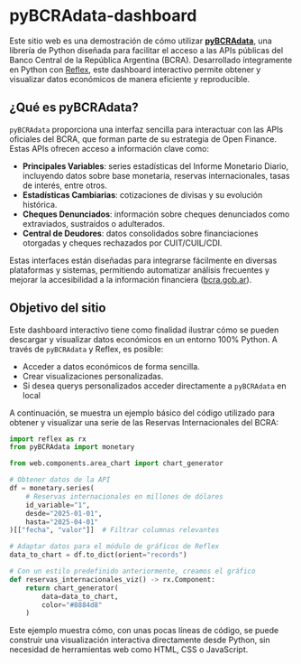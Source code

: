 # pyBCRAdata-dashboard

Este sitio web es una demostración de cómo utilizar **[pyBCRAdata](https://pypi.org/project/pyBCRAdata/)**, una librería de Python diseñada para facilitar el acceso a las APIs públicas del Banco Central de la República Argentina (BCRA). Desarrollado íntegramente en Python con [Reflex](https://reflex.dev/), este dashboard interactivo permite obtener y visualizar datos económicos de manera eficiente y reproducible.

## ¿Qué es pyBCRAdata?

`pyBCRAdata` proporciona una interfaz sencilla para interactuar con las APIs oficiales del BCRA, que forman parte de su estrategia de Open Finance. Estas APIs ofrecen acceso a información clave como:

- **Principales Variables**: series estadísticas del Informe Monetario Diario, incluyendo datos sobre base monetaria, reservas internacionales, tasas de interés, entre otros.
- **Estadísticas Cambiarias**: cotizaciones de divisas y su evolución histórica.
- **Cheques Denunciados**: información sobre cheques denunciados como extraviados, sustraídos o adulterados.
- **Central de Deudores**: datos consolidados sobre financiaciones otorgadas y cheques rechazados por CUIT/CUIL/CDI.

Estas interfaces están diseñadas para integrarse fácilmente en diversas plataformas y sistemas, permitiendo automatizar análisis frecuentes y mejorar la accesibilidad a la información financiera ([bcra.gob.ar](https://www.bcra.gob.ar/BCRAyVos/catalogo-de-APIs-banco-central.asp?)).

## Objetivo del sitio

Este dashboard interactivo tiene como finalidad ilustrar cómo se pueden descargar y visualizar datos económicos en un entorno 100% Python. A través de `pyBCRAdata` y Reflex, es posible:

- Acceder a datos económicos de forma sencilla.
- Crear visualizaciones personalizadas.
- Si desea querys personalizados acceder directamente a `pyBCRAdata` en local

A continuación, se muestra un ejemplo básico del código utilizado para obtener y visualizar una serie de las Reservas Internacionales del BCRA:

```python
import reflex as rx
from pyBCRAdata import monetary

from web.components.area_chart import chart_generator

# Obtener datos de la API
df = monetary.series(
    # Reservas internacionales en millones de dólares
    id_variable="1",
    desde="2025-01-01",
    hasta="2025-04-01"
)[["fecha", "valor"]]  # Filtrar columnas relevantes

# Adaptar datos para el módulo de gráficos de Reflex
data_to_chart = df.to_dict(orient="records")

# Con un estilo predefinido anteriormente, creamos el gráfico
def reservas_internacionales_viz() -> rx.Component:
    return chart_generator(
        data=data_to_chart,
        color="#8884d8"
    )
```

Este ejemplo muestra cómo, con unas pocas líneas de código, se puede construir una visualización interactiva directamente desde Python, sin necesidad de herramientas web como HTML, CSS o JavaScript.
